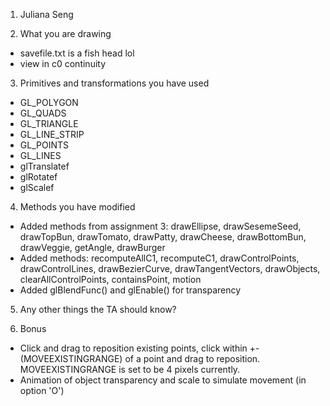 1. Juliana Seng

2. What you are drawing
- savefile.txt is a fish head lol
- view in c0 continuity

3. Primitives and transformations you have used
- GL_POLYGON
- GL_QUADS
- GL_TRIANGLE
- GL_LINE_STRIP
- GL_POINTS
- GL_LINES
- glTranslatef
- glRotatef
- glScalef

4. Methods you have modified
- Added methods from assignment 3: drawEllipse, drawSesemeSeed, drawTopBun, drawTomato, drawPatty, drawCheese, drawBottomBun, drawVeggie, getAngle, drawBurger
- Added methods: recomputeAllC1, recomputeC1, drawControlPoints, drawControlLines, drawBezierCurve, drawTangentVectors, drawObjects, clearAllControlPoints, containsPoint, motion
- Added glBlendFunc() and glEnable() for transparency

5. Any other things the TA should know?

6. Bonus
- Click and drag to reposition existing points, click within +-(MOVEEXISTINGRANGE) of a point and drag to reposition. MOVEEXISTINGRANGE is set to be 4 pixels currently.
- Animation of object transparency and scale to simulate movement (in option 'O')